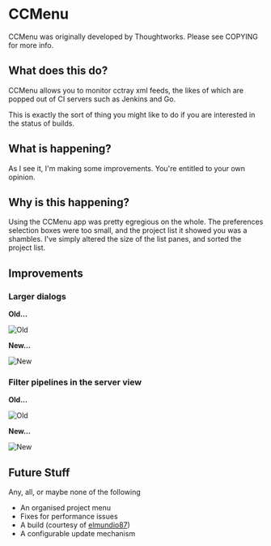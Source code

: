 # CCMenu

CCMenu was originally developed by Thoughtworks. Please see COPYING for
more info.

## What does this do?

CCMenu allows you to monitor cctray xml feeds, the likes of
which are popped out of CI servers such as Jenkins and Go.

This is exactly the sort of thing you might like to do if you
are interested in the status of builds.

## What is happening?

As I see it, I'm making some improvements. You're entitled
to your own opinion.

## Why is this happening?

Using the CCMenu app was pretty egregious on the whole.
The preferences selection boxes were too small, and the
project list it showed you was a shambles. I've simply altered
the size of the list panes, and sorted the project list.

## Improvements

### Larger dialogs

**Old...**

![Old](https://farm9.staticflickr.com/8486/8261759979_ffc550f959.jpg)

**New...**

![New](https://farm9.staticflickr.com/8483/8261732387_5199f5fecc.jpg)

### Filter pipelines in the server view

**Old...**

![Old](https://farm9.staticflickr.com/8074/8262827590_89bc30e53a.jpg)

**New...**

![New](https://farm9.staticflickr.com/8067/8262800328_c444fe8963.jpg)

## Future Stuff

Any, all, or maybe none of the following

- An organised project menu
- Fixes for performance issues
- A build (courtesy of [elmundio87](https://github.com/elmundio87))
- A configurable update mechanism